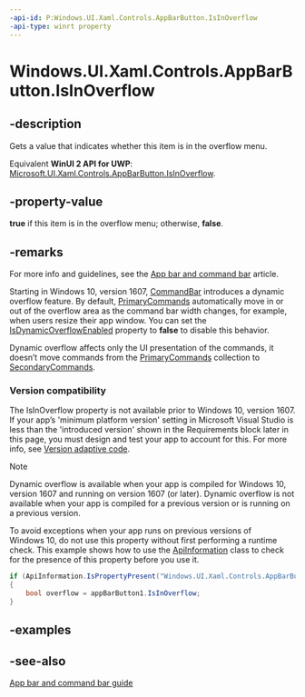 ```yaml
---
-api-id: P:Windows.UI.Xaml.Controls.AppBarButton.IsInOverflow
-api-type: winrt property
---
```


<!-- Property syntax
public bool IsInOverflow { get; }
-->

# Windows.UI.Xaml.Controls.AppBarButton.IsInOverflow

## -description
Gets a value that indicates whether this item is in the overflow menu.

Equivalent **WinUI 2 API for UWP**: [Microsoft.UI.Xaml.Controls.AppBarButton.IsInOverflow](/windows/winui/api/microsoft.ui.xaml.controls.appbarbutton.isinoverflow).

## -property-value
**true** if this item is in the overflow menu; otherwise, **false**.

## -remarks
For more info and guidelines, see the [App bar and command bar](/windows/uwp/controls-and-patterns/app-bars) article.

Starting in Windows 10, version 1607, [CommandBar](commandbar.md) introduces a dynamic overflow feature. By default, [PrimaryCommands](commandbar_primarycommands.md) automatically move in or out of the overflow area as the command bar width changes, for example, when users resize their app window. You can set the [IsDynamicOverflowEnabled](commandbar_isdynamicoverflowenabled.md) property to **false** to disable this behavior.

Dynamic overflow affects only the UI presentation of the commands, it doesn’t move commands from the [PrimaryCommands](commandbar_primarycommands.md) collection to [SecondaryCommands](commandbar_secondarycommands.md).

### Version compatibility

The IsInOverflow property is not available prior to Windows 10, version 1607. If your app’s 'minimum platform version' setting in Microsoft Visual Studio is less than the 'introduced version' shown in the Requirements block later in this page, you must design and test your app to account for this. For more info, see [Version adaptive code](/windows/uwp/debug-test-perf/version-adaptive-code).

> [!NOTE]
> Dynamic overflow is available when your app is compiled for Windows 10, version 1607 and running on version 1607 (or later). Dynamic overflow is not available when your app is compiled for a previous version or is running on a previous version.

To avoid exceptions when your app runs on previous versions of Windows 10, do not use this property without first performing a runtime check. This example shows how to use the [ApiInformation](../windows.foundation.metadata/apiinformation.md) class to check for the presence of this property before you use it.

```csharp
if (ApiInformation.IsPropertyPresent("Windows.UI.Xaml.Controls.AppBarButton", "IsInOverflow"))
{
    bool overflow = appBarButton1.IsInOverflow;
}

```



## -examples

## -see-also
[App bar and command bar guide](/windows/uwp/controls-and-patterns/app-bars)
